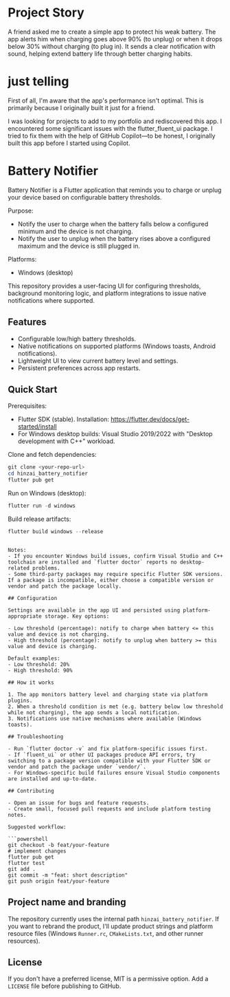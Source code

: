 
# Project Story

A friend asked me to create a simple app to protect his weak battery. The app alerts him when charging goes above 90% (to unplug) or when it drops below 30% without charging (to plug in). It sends a clear notification with sound, helping extend battery life through better charging habits.

# just telling
First of all, I'm aware that the app's performance isn't optimal. This is primarily because I originally built it just for a friend.

I was looking for projects to add to my portfolio and rediscovered this app. I encountered some significant issues with the flutter_fluent_ui package. I tried to fix them with the help of GitHub Copilot—to be honest, I originally built this app before I started using Copilot.


# Battery Notifier

Battery Notifier is a Flutter application that reminds you to charge or unplug your device based on configurable battery thresholds.

Purpose:
- Notify the user to charge when the battery falls below a configured minimum and the device is not charging.
- Notify the user to unplug when the battery rises above a configured maximum and the device is still plugged in.

Platforms:
- Windows (desktop)

This repository provides a user-facing UI for configuring thresholds, background monitoring logic, and platform integrations to issue native notifications where supported.

## Features

- Configurable low/high battery thresholds.
- Native notifications on supported platforms (Windows toasts, Android notifications).
- Lightweight UI to view current battery level and settings.
- Persistent preferences across app restarts.

## Quick Start

Prerequisites:

- Flutter SDK (stable). Installation: https://flutter.dev/docs/get-started/install
- For Windows desktop builds: Visual Studio 2019/2022 with "Desktop development with C++" workload.

Clone and fetch dependencies:

```powershell
git clone <your-repo-url>
cd hinzai_battery_notifier
flutter pub get
```

Run on Windows (desktop):

```powershell
flutter run -d windows
```


Build release artifacts:

```powershell
flutter build windows --release
```
```

Notes:
- If you encounter Windows build issues, confirm Visual Studio and C++ toolchain are installed and `flutter doctor` reports no desktop-related problems.
- Some third-party packages may require specific Flutter SDK versions. If a package is incompatible, either choose a compatible version or vendor and patch the package locally.

## Configuration

Settings are available in the app UI and persisted using platform-appropriate storage. Key options:

- Low threshold (percentage): notify to charge when battery <= this value and device is not charging.
- High threshold (percentage): notify to unplug when battery >= this value and device is charging.

Default examples:
- Low threshold: 20%
- High threshold: 90%

## How it works

1. The app monitors battery level and charging state via platform plugins.
2. When a threshold condition is met (e.g. battery below low threshold while not charging), the app sends a local notification.
3. Notifications use native mechanisms where available (Windows toasts).

## Troubleshooting

- Run `flutter doctor -v` and fix platform-specific issues first.
- If `fluent_ui` or other UI packages produce API errors, try switching to a package version compatible with your Flutter SDK or vendor and patch the package under `vendor/`.
- For Windows-specific build failures ensure Visual Studio components are installed and up-to-date.

## Contributing

- Open an issue for bugs and feature requests.
- Create small, focused pull requests and include platform testing notes.

Suggested workflow:

```powershell
git checkout -b feat/your-feature
# implement changes
flutter pub get
flutter test
git add .
git commit -m "feat: short description"
git push origin feat/your-feature
```

## Project name and branding

The repository currently uses the internal path `hinzai_battery_notifier`. If you want to rebrand the product, I'll update product strings and platform resource files (Windows `Runner.rc`, `CMakeLists.txt`, and other runner resources).

## License

If you don't have a preferred license, MIT is a permissive option. Add a `LICENSE` file before publishing to GitHub.
